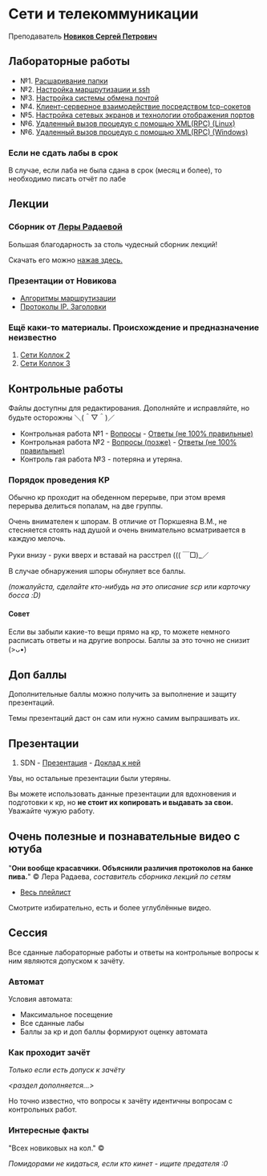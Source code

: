 # Сети и телекоммуникации

Преподаватель [**Новиков Сергей Петрович**](https://donstu.ru/structure/cadre/novikov-sergey-petrovich/)

## Лабораторные работы

* №1. [Расшаривание папки](lab1/lab1.md)
* №2. [Настройка маршрутизации и ssh](lab2/lab.md)
* №3. [Настройка системы обмена почтой](lab3/lab3.md)
* №4. [Клиент-серверное взаимодействие посредством tcp-сокетов](lab4/lab.md)
* №5. [Настройка сетевых экранов и технологии отображения портов](lab5/lab.md)
* №6. [Удаленный вызов процедур с помощью XML(RPC) (Linux)](lab6/lab.md)
* №6. [Удаленный вызов процедур с помощью XML(RPC) (Windows)](lab6/windows/lab.md)

### Если не сдать лабы в срок

В случае, если лаба не была сдана в срок (месяц и более), то необходимо писать отчёт по лабе

## Лекции

### Сборник от [Леры Радаевой](https://vk.com/leralera823)

Большая благодарность за столь чудесный сборник лекций!

Скачать его можно [нажав здесь.](https://drive.google.com/file/d/1IxKr9d1HGOO-JpTcQN4GKaKZjU2s_dle/view?usp=share_link)

### Презентации от Новикова

- [Алгоритмы маршрутизации](https://docs.google.com/presentation/d/1Gl_51h_r-rBZxpGy30QJMIGdRnJYoFrf/edit?usp=share_link&ouid=114433453162808919564&rtpof=true&sd=true)
- [Протоколы IP. Заголовки](https://docs.google.com/presentation/d/1vJR-WjmJj9Fmc_TCqwSzU1VfJg32zARN/edit?usp=share_link&ouid=114433453162808919564&rtpof=true&sd=true)

### Ещё каки-то материалы. Происхождение и предназначение неизвестно

1. [Сети Коллок 2](https://docs.google.com/document/d/1XST7gRrZI8m2Ba5arumAOcoazQ1htJNG/edit?usp=share_link&ouid=114433453162808919564&rtpof=true&sd=true)
2. [Сети Коллок 3](https://docs.google.com/document/d/1pYL6FXLO8_Q_4pYn3ps14x6APguI44Ha/edit?usp=share_link&ouid=114433453162808919564&rtpof=true&sd=true)

## Контрольные работы

Файлы доступны для редактирования. Дополняйте и исправляйте, но будьте осторожны ＼(＾▽＾)／

* Контрольная работа №1 - [Вопросы](https://i.imgur.com/gOZBwFK.png) - [Ответы (не 100% правильные)](https://1drv.ms/w/s!AuFlXVjM3TMxggH-89FuyfBHTWkE?e=KyXzNe) 
* Контрольная работа №2 - [Вопросы (позже)]() - [Ответы (не 100% правильные)](https://1drv.ms/w/s!AuFlXVjM3TMxggCd1ApYco9Sr3JI?e=gUDOIK) 
* Контроль гая работа №3 - потеряна и утеряна.

### Порядок проведения КР

Обычно кр проходит на обеденном перерыве, при этом время перерыва делиться попалам, на две группы.

Очень внимателен к шпорам. В отличие от Поркшеяна В.М., не стесняется стоять
над душой и очень внимательно всматривается в каждую мелочь.

Руки внизу - руки вверх и вставай на расстрел ((( ￣□)_／

В случае обнаружения шпоры обнуляет все баллы.

*(пожалуйста, сделайте кто-нибудь на это описание scp или карточку босса :D)*

#### Совет
Если вы забыли какие-то вещи прямо на кр, то можете немного расписать
ответы и на другие вопросы. Баллы за это точно не снизит (>ᴗ•)

## Доп баллы

Дополнительные баллы можно получить за выполнение и защиту презентаций.

Темы презентаций даст он сам или нужно самим выпрашивать их.


## Презентации

1. SDN - [Презентация](https://drive.google.com/file/d/1nj1XQR-XL5abny5Tnzf0LDw_m9btrH1m/view?usp=share_link) - [Доклад к ней](https://docs.google.com/document/d/1eWC4ok1dKysP23VVkK18yghXiUZgkTsC/edit?usp=share_link&ouid=114433453162808919564&rtpof=true&sd=true)

Увы, но остальные презентации были утеряны.

Вы можете использовать данные презентации для вдохновения и подготовки к кр,
но **не стоит их копировать и выдавать за свои.** Уважайте чужую работу.

## Очень полезные и познавательные видео с ютуба

"**Они вообще красавчики. Объяснили различия протоколов на банке пива.**"
© Лера Радаева, *составитель сборника лекций по сетям*

- [Весь плейлист](https://youtube.com/playlist?list=PLVULwBUtsriM4vvqL6HNAdkLMEo0NR3S2)

Смотрите избирательно, есть и более углублённые видео.

## Сессия

Все сданные лабораторные работы и ответы на контрольные вопросы к ним
являются допуском к зачёту.

### Автомат

Условия автомата:
- Максимальное посещение
- Все сданные лабы
- Баллы за кр и доп баллы формируют оценку автомата

### Как проходит зачёт

*Только если есть допуск к зачёту*

*<раздел дополняется...>*

Но точно известно, что вопросы к зачёту идентичны вопросам с
контрольных работ.

### Интересные факты

"Всех новиковых на кол." © 

*Помидорами не кидаться, если кто кинет - ищите предателя :0*
